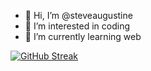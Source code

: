- 👋 Hi, I’m @steveaugustine
- 👀 I’m interested in coding
- 🌱 I’m currently learning web


<!---
steveaugustine/steveaugustine is a ✨ special ✨ repository because its `README.md` (this file) appears on your GitHub profile.
You can click the Preview link to take a look at your changes.
--->

[![GitHub Streak](https://streak-stats.demolab.com/?user=steveaugustine)](https://git.io/streak-stats)
